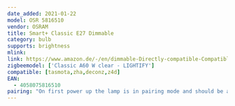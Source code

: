 ```yaml
---
date_added: 2021-01-22
model: OSR 5816510
vendor: OSRAM
title: Smart+ Classic E27 Dimmable
category: bulb
supports: brightness
mlink: 
link: https://www.amazon.de/-/en/dimmable-Directly-compatible-Compatible-Philips/dp/B074KJ72MP
zigbeemodel: ['Classic A60 W clear - LIGHTIFY']
compatible: [tasmota,zha,deconz,z4d]
EAN:
  - 4058075816510
pairing: "On first power up the lamp is in pairing mode and should be able to join. To reset, turn off for 5s, then turn on for 5 seconds 5 times. The lamp will blink three times."
---
```



